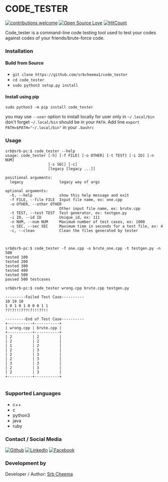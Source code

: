 # CODE_TESTER

[![contributions welcome](https://img.shields.io/badge/contributions-welcome-brightgreen.svg?style=flat)](https://github.ocm/srbcheema1/code_tester/issues)
[![Open Source Love](https://badges.frapsoft.com/os/v1/open-source.png?v=103)](https://github.com/srbcheema1/code_tester)
[![HitCount](http://hits.dwyl.io/srbcheema1/code_tester.svg)](http://hits.dwyl.io/srbcheema1/code_tester)

Code_tester is a command-line code testing tool used to test your codes against codes of your friends/brute-force code.


### Installation

#### Build from Source

- `git clone https://github.com/srbcheema1/code_tester`
- `cd code_tester`
- `sudo python3 setup.py install`

#### Install using pip

```
sudo python3 -m pip install code_tester
```
you may use `--user` option to install locally for user only in `~/.local/bin`
don't forget `~/.local/bin` should be in your `PATH`. Add line `export PATH=$PATH="~/.local/bin"` in your `.bashrc`

### Usage

```
srb@srb-pc:$ code_tester --help
usage: code_tester [-h] [-f FILE] [-o OTHER] [-t TEST] [-i ID] [-n NUM]
                   [-s SEC] [-c]
                   [legacy [legacy ...]]

positional arguments:
  legacy                legacy way of args

optional arguments:
  -h, --help            show this help message and exit
  -f FILE, --file FILE  Input file name, ex: one.cpp
  -o OTHER, --other OTHER
                        Other input file name, ex: brute.cpp
  -t TEST, --test TEST  Test generator, ex: testgen.py
  -i ID, --id ID        Unique_id, ex: 111
  -n NUM, --num NUM     Maximum number of test cases, ex: 1000
  -s SEC, --sec SEC     Maximum time in seconds for a test file, ex: 4
  -c, --clean           Clean the files generated by tester



srb@srb-pc:$ code_tester -f one.cpp -o brute_one.cpp -t testgen.py -n 500
tested 100
tested 200
tested 300
tested 400
tested 500
passed 500 testcases

srb@srb-pc:$ code_tester wrong.cpp brute.cpp testgen.py

---------Failed Test Case----------
10 19 10
1 0 1 0 1 0 0 0 1 1
??!?!!!???!?!!!??!!

---------End of Test Case----------
+-----------+-----------+
| wrong.cpp | brute.cpp |
+-----------+-----------+
| 2         | 2         |
| 2         | 2         |
| 1         | 2         |
| 2         | 3         |
| 2         | 3         |
| 2         | 3         |
| 3         | 3         |
| 2         | 3         |
| 2         | 3         |
+-----------+-----------+


```


### Supported Languages

- c++
- c
- python3
- java
- ruby


### Contact / Social Media

[![Github](https://raw.githubusercontent.com/srbcheema1/CheemaFy/master/myPlugins/extra_things/png_images/social/github.png)](https://github.com/srbcheema1/)
[![LinkedIn](https://raw.githubusercontent.com/srbcheema1/CheemaFy/master/myPlugins/extra_things/png_images/social/linkedin-48x48.png)](https://www.linkedin.com/in/srbcheema1/)
[![Facebook](https://raw.githubusercontent.com/srbcheema1/CheemaFy/master/myPlugins/extra_things/png_images/social/fb.png)](https://www.facebook.com/srbcheema/)


### Development by

Developer / Author: [Srb Cheema](https://github.com/srbcheema1/)
